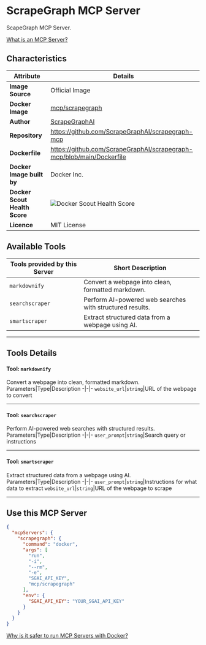 # ScrapeGraph MCP Server

ScapeGraph MCP Server.

[What is an MCP Server?](https://www.anthropic.com/news/model-context-protocol)

## Characteristics
Attribute|Details|
|-|-|
**Image Source**|Official Image
**Docker Image**|[mcp/scrapegraph](https://hub.docker.com/repository/docker/mcp/scrapegraph)
**Author**|[ScrapeGraphAI](https://github.com/ScrapeGraphAI)
**Repository**|https://github.com/ScrapeGraphAI/scrapegraph-mcp
**Dockerfile**|https://github.com/ScrapeGraphAI/scrapegraph-mcp/blob/main/Dockerfile
**Docker Image built by**|Docker Inc.
**Docker Scout Health Score**| ![Docker Scout Health Score](https://api.scout.docker.com/v1/policy/insights/org-image-score/badge/mcp/scrapegraph)
**Licence**|MIT License

## Available Tools
Tools provided by this Server|Short Description
-|-
`markdownify`|Convert a webpage into clean, formatted markdown.|
`searchscraper`|Perform AI-powered web searches with structured results.|
`smartscraper`|Extract structured data from a webpage using AI.|

---
## Tools Details

#### Tool: **`markdownify`**
Convert a webpage into clean, formatted markdown.
Parameters|Type|Description
-|-|-
`website_url`|`string`|URL of the webpage to convert

---
#### Tool: **`searchscraper`**
Perform AI-powered web searches with structured results.
Parameters|Type|Description
-|-|-
`user_prompt`|`string`|Search query or instructions

---
#### Tool: **`smartscraper`**
Extract structured data from a webpage using AI.
Parameters|Type|Description
-|-|-
`user_prompt`|`string`|Instructions for what data to extract
`website_url`|`string`|URL of the webpage to scrape

---
## Use this MCP Server

```json
{
  "mcpServers": {
    "scrapegraph": {
      "command": "docker",
      "args": [
        "run",
        "-i",
        "--rm",
        "-e",
        "SGAI_API_KEY",
        "mcp/scrapegraph"
      ],
      "env": {
        "SGAI_API_KEY": "YOUR_SGAI_API_KEY"
      }
    }
  }
}
```

[Why is it safer to run MCP Servers with Docker?](https://www.docker.com/blog/the-model-context-protocol-simplifying-building-ai-apps-with-anthropic-claude-desktop-and-docker/)

